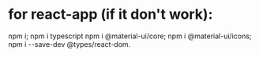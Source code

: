 
# for react-app (if it don't work):
npm i;
npm i typescript
npm i @material-ui/core;
npm i @material-ui/icons;
npm i --save-dev @types/react-dom.

